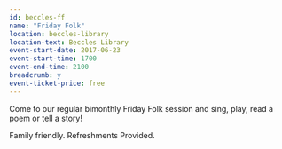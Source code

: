 ```yaml
---
id: beccles-ff
name: "Friday Folk"
location: beccles-library
location-text: Beccles Library
event-start-date: 2017-06-23
event-start-time: 1700
event-end-time: 2100
breadcrumb: y
event-ticket-price: free
---
```


Come to our regular bimonthly Friday Folk session and sing, play, read a poem or tell a story!

Family friendly. Refreshments Provided.
